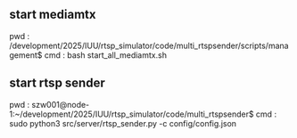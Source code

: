 

## start mediamtx
pwd : /development/2025/IUU/rtsp_simulator/code/multi_rtspsender/scripts/management$ 
cmd : bash start_all_mediamtx.sh 


## start rtsp sender

pwd : szw001@node-1:~/development/2025/IUU/rtsp_simulator/code/multi_rtspsender$ 
cmd : sudo python3 src/server/rtsp_sender.py -c config/config.json


